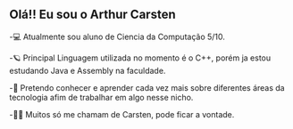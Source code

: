## Olá!! Eu sou o Arthur Carsten

-💻 Atualmente sou aluno de Ciencia da Computação 5/10.

-🪐 Principal Linguagem utilizada no momento é o C++, porém ja estou estudando Java e Assembly na faculdade.

-👾 Pretendo conhecer e aprender cada vez mais sobre diferentes áreas da tecnologia afim de trabalhar em algo nesse nicho.

-🐱‍👤 Muitos só me chamam de Carsten, pode ficar a vontade.




